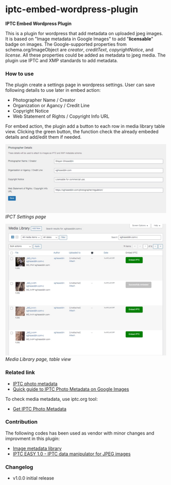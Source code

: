# iptc-embed-wordpress-plugin
**IPTC Embed Wordpress Plugin**

This is a plugin for wordpress that add metadata on uploaded jpeg images. It is based on "Image metadata in Google Images" to add "**licensable**" badge on images. The Google-supported properties from schema.org/ImageObject are *creator*, *creditText*, *copyrightNotice*, and *license*. All these properties could be added as metadata to jpeg media. The plugin use IPTC and XMP standards to add metadata.


### How to use
The plugin create a settings page in wordpress settings. User can save following details to use later in embed action:
* Photographer Name / Creator
* Organization or Agancy / Credit Line
* Copyright Notice
* Web Statement of Rights / Copyright Info URL

For embed action, the plugin add a button to each row in media library table view. Clicking the green button, the function check the already embeded details and add/edit them if needed.

![Screenshot of IPCT Settings page](/screenshot/settings.jpeg)
*IPCT Settings page*

![Screenshot of Media Library page](/screenshot/iptc-embed-action.jpeg)
*Media Library page, table view*


### Related link
* [IPTC photo metadata](https://developers.google.com/search/docs/appearance/structured-data/image-license-metadata#iptc-photo-metadata)
* [Quick guide to IPTC Photo Metadata on Google Images](https://iptc.org/standards/photo-metadata/quick-guide-to-iptc-photo-metadata-and-google-images/)

To check media metadata, use iptc.org tool:
* [Get IPTC Photo Metadata](https://getpmd.iptc.org/getiptcpmd.html)


### Contribution
The following codes has been used as vendor with minor changes and improvment in this plugin:
* [Image metadata library](https://github.com/dchesterton/image)
* [IPTC EASY 1.0 - IPTC data manipulator for JPEG images](https://www.php.net/manual/en/function.iptcembed.php#85887)


### Changelog
* v1.0.0 initial release
